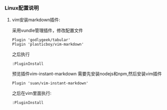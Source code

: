 ### Linux配置说明

1. vim安装markdown插件:
   
   采用vundle管理插件，修改配置文件
   ```vim
   Plugin 'godlygeek/tabular'
   Plugin 'plasticboy/vim-markdown'
   ```

   之后执行
   ```vim
   :PluginInstall
   ```

   预览插件vim-instant-markdown
   需要先安装nodejs和npm,然后安装vim插件

   ```vim
   Plugin 'suan/vim-instant-markdown'
   ```
   之后在vim里面执行:
   ```vim
   :PluginInstall
   ```



